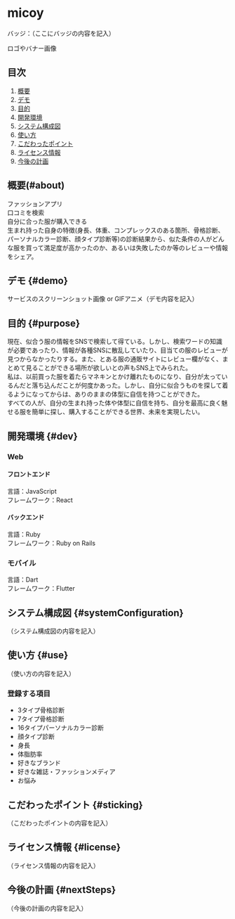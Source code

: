 # micoy
バッジ：（ここにバッジの内容を記入）

ロゴやバナー画像

## 目次
1. [概要](#about)
2. [デモ](#demo)
3. [目的](#purpose)
4. [開発環境](#dev)
5. [システム構成図](#systemConfiguration)
6. [使い方](#use)
7. [こだわったポイント](#sticking)
8. [ライセンス情報](#license)
9. [今後の計画](#nextSteps)

## 概要(#about)
ファッションアプリ<br>
口コミを検索<br>
自分に合った服が購入できる<br>
生まれ持った自身の特徴(身長、体重、コンプレックスのある箇所、骨格診断、パーソナルカラー診断、顔タイプ診断等)の診断結果から、似た条件の人がどんな服を買って満足度が高かったのか、あるいは失敗したのか等のレビューや情報をシェア。

## デモ {#demo}
サービスのスクリーンショット画像 or GIFアニメ（デモ内容を記入）

## 目的 {#purpose}
現在、似合う服の情報をSNSで検索して得ている。しかし、検索ワードの知識が必要であったり、情報が各種SNSに散乱していたり、目当ての服のレビューが見つからなかったりする。また、とある服の通販サイトにレビュー欄がなく、まとめて見ることができる場所が欲しいとの声もSNS上でみられた。<br>
私は、以前買った服を着たらマネキンとかけ離れたものになり、自分が太っているんだと落ち込んだことが何度かあった。しかし、自分に似合うものを探して着るようになってからは、ありのままの体型に自信を持つことができた。<br>
すべての人が、自分の生まれ持った体や体型に自信を持ち、自分を最高に良く魅せる服を簡単に探し、購入することができる世界、未来を実現したい。

## 開発環境 {#dev}
### Web
#### フロントエンド
言語：JavaScript<br>
フレームワーク：React
#### バックエンド
言語：Ruby<br>
フレームワーク：Ruby on Rails
### モバイル
言語：Dart<br>
フレームワーク：Flutter

## システム構成図 {#systemConfiguration}
（システム構成図の内容を記入）

## 使い方 {#use}
（使い方の内容を記入）

### 登録する項目
- 3タイプ骨格診断
- 7タイプ骨格診断
- 16タイプパーソナルカラー診断
- 顔タイプ診断
- 身長
- 体脂肪率
- 好きなブランド
- 好きな雑誌・ファッションメディア
- お悩み

## こだわったポイント {#sticking}
（こだわったポイントの内容を記入）

## ライセンス情報 {#license}
（ライセンス情報の内容を記入）

## 今後の計画 {#nextSteps}
（今後の計画の内容を記入）
